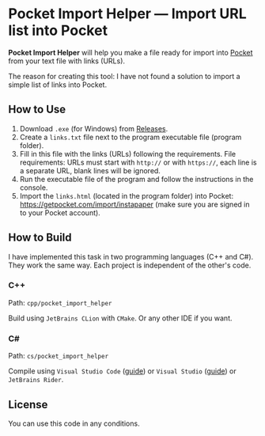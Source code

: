 # Pocket Import Helper — Import URL list into Pocket

**Pocket Import Helper** will help you make a file ready for import into [Pocket](https://getpocket.com/) from your text file with links (URLs).

The reason for creating this tool: I have not found a solution to import a simple list of links into Pocket.

## How to Use

1. Download `.exe` (for Windows) from [Releases](https://github.com/kstlv/pocket_import_helper/releases).
2. Create a `links.txt` file next to the program executable file (program folder).
3. Fill in this file with the links (URLs) following the requirements. File requirements: URLs must start with `http://` or with `https://`, each line is a separate URL, blank lines will be ignored.
4. Run the executable file of the program and follow the instructions in the console.
5. Import the `links.html` (located in the program folder) into Pocket: https://getpocket.com/import/instapaper (make sure you are signed in to your Pocket account).

## How to Build

I have implemented this task in two programming languages (C++ and C#). They work the same way. Each project is independent of the other's code.

### C++

Path: `cpp/pocket_import_helper`

Build using `JetBrains CLion` with `CMake`. Or any other IDE if you want.

### C#

Path: `cs/pocket_import_helper`

Compile using `Visual Studio Code` ([guide](https://code.visualstudio.com/docs/languages/dotnet)) or `Visual Studio` ([guide](https://docs.microsoft.com/en-us/visualstudio/get-started/csharp/tutorial-console?view=vs-2022)) or `JetBrains Rider`.

## License

You can use this code in any conditions.
